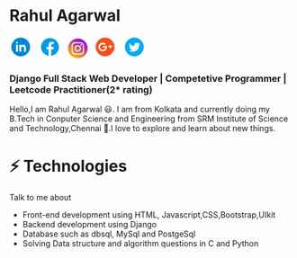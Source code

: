 # Rahul Agarwal
<a href="https://twitter.com/satvik_codes"><img src="logos/linkedin.png" height="40px" width="40px"/></a> &nbsp;
<a href="https://twitter.com/satvik_codes"><img src="logos/facebook.png" height="40px" width="40px"/></a> &nbsp;
<a href="https://twitter.com/satvik_codes"><img src="logos/instagram.png" height="35px" width="35px"/></a> &nbsp;
<a href="https://twitter.com/satvik_codes"><img src="logos/google.png" height="40px" width="40px"/></a> &nbsp;
<a href="https://twitter.com/satvik_codes"><img src="logos/twitter.png" height="40px" width="40px"/></a> &nbsp;
### Django Full Stack Web Developer | Competetive Programmer | Leetcode Practitioner(2* rating) 

Hello,I am Rahul Agarwal 😃. I am from Kolkata and currently doing my B.Tech in Conputer Science and Engineering from SRM Institute of Science and Technology,Chennai 🏫.I love to explore and learn about new things.

# ⚡️ Technologies
Talk to me about
 - Front-end development using HTML, Javascript,CSS,Bootstrap,UIkit
 - Backend development using Django
 - Database such as dbsql, MySql and PostgeSql
 - Solving Data structure and algorithm questions in C and Python
